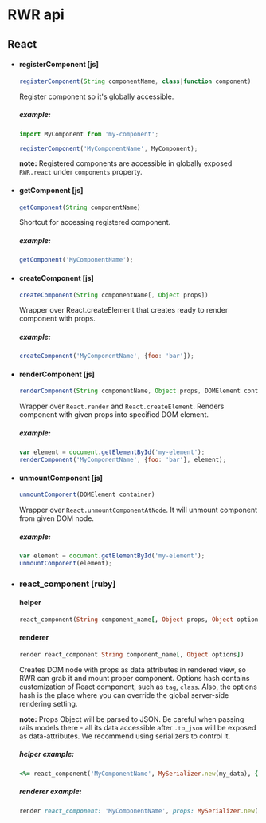 # RWR api

## React

  * #### registerComponent [js]
    ```js
    registerComponent(String componentName, class|function component)
    ```

    Register component so it's globally accessible.

    ##### example:

    ```js
    import MyComponent from 'my-component';

    registerComponent('MyComponentName', MyComponent);
    ```

    **note:** Registered components are accessible in globally exposed `RWR.react` under `components` property.

  * #### getComponent [js]

    ```js
    getComponent(String componentName)
    ```

    Shortcut for accessing registered component.

    ##### example:

    ```js
    getComponent('MyComponentName');
    ```

  * #### createComponent [js]

    ```js
    createComponent(String componentName[, Object props])
    ```

    Wrapper over React.createElement that creates ready to render component with props.

    ##### example:

    ```js
    createComponent('MyComponentName', {foo: 'bar'});
    ```

  * #### renderComponent [js]

    ```js
    renderComponent(String componentName, Object props, DOMElement container)
    ```

    Wrapper over `React.render` and `React.createElement`. Renders component with given props into specified DOM element.

    ##### example:

    ```js
    var element = document.getElementById('my-element');
    renderComponent('MyComponentName', {foo: 'bar'}, element);
    ```

  * #### unmountComponent [js]

    ```js
    unmountComponent(DOMElement container)
    ```

    Wrapper over `React.unmountComponentAtNode`. It will unmount component from given DOM node.

    ##### example:

    ```js
    var element = document.getElementById('my-element');
    unmountComponent(element);
    ```


  * ### react_component [ruby]
    #### helper

    ```ruby
    react_component(String component_name[, Object props, Object options])
    ```

    #### renderer

    ```ruby
    render react_component String component_name[, Object options])
    ```

    Creates DOM node with props as data attributes in rendered view, so RWR can grab it and mount proper component.
    Options hash contains customization of React component, such as `tag`, `class`.
    Also, the options hash is the place where you can override the global server-side rendering setting.

    **note:** Props Object will be parsed to JSON. Be careful when passing rails models there - all its data accessible after `.to_json` will be exposed as data-attributes. We recommend using serializers to control it.

    ##### helper example:

    ```ruby
    <%= react_component('MyComponentName', MySerializer.new(my_data), { tag: :ul, class: 'my-class', server_side: true }) %>
    ```

    ##### renderer example:

    ```ruby
    render react_component: 'MyComponentName', props: MySerializer.new(my_data), tag: :ul, server_side: true
    ```
